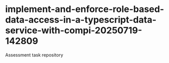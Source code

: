# implement-and-enforce-role-based-data-access-in-a-typescript-data-service-with-compi-20250719-142809
Assessment task repository

